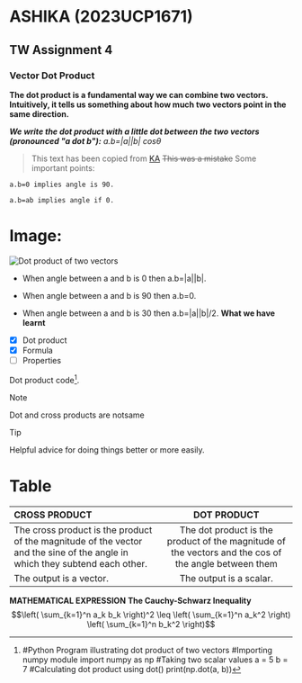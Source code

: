 # ASHIKA (2023UCP1671)
## TW Assignment 4
### Vector Dot Product
**The dot product is a fundamental way we can combine two vectors. Intuitively, it tells us something about how much two vectors point in the same direction.**

***We write the dot product with a little dot between the two vectors (pronounced "a dot b"):***
*a.b=|a||b| cosθ*
> This text has been copied from [KA](https://www.khanacademy.org/math/multivariable-calculus/thinking-about-multivariable-function/x786f2022:vectors-and-matrices/a/dot-products-mvc)
~~This was a mistake~~
Some important points:
```
a.b=0 implies angle is 90.

a.b=ab implies angle if 0.
```
# Image:
![Dot product of two vectors](https://d138zd1ktt9iqe.cloudfront.net/media/seo_landing_files/dot-product-of-vectors-1626103027.png)

- When angle between a and b is 0 then a.b=|a||b|.
* When angle between a and b is 90 then a.b=0.
+ When angle between a and b is 30 then a.b=|a||b|/2.
**What we have learnt**
-[X] Dot product
-[X] Formula
-[ ] Properties

Dot product code[^1].

[^1]: #Python Program illustrating dot product of two vectors
#Importing numpy module
import numpy as np 
#Taking two scalar values 
a = 5 
b = 7
#Calculating dot product using dot()
print(np.dot(a, b))
> [!NOTE]
> Dot and cross products are notsame

> [!TIP]
> Helpful advice for doing things better or more easily.


# Table
| CROSS PRODUCT | DOT PRODUCT|
| :---         |     :---:      |
| The cross product is the product of the magnitude of the vector and the sine of the angle in which they subtend each other.  |The dot product is the product of the magnitude of the vectors and the cos of the angle between them    | 
|  The output is a vector. |    The output is a scalar.  |
**MATHEMATICAL EXPRESSION**
**The Cauchy-Schwarz Inequality**
$$\left( \sum_{k=1}^n a_k b_k \right)^2 \leq \left( \sum_{k=1}^n a_k^2 \right) \left( \sum_{k=1}^n b_k^2 \right)$$
